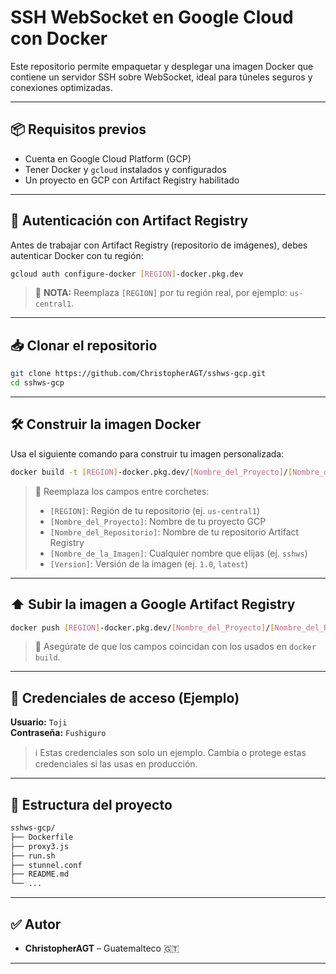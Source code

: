 # SSH WebSocket en Google Cloud con Docker

Este repositorio permite empaquetar y desplegar una imagen Docker que contiene un servidor SSH sobre WebSocket, ideal para túneles seguros y conexiones optimizadas.

---

## 📦 Requisitos previos

- Cuenta en Google Cloud Platform (GCP)
- Tener Docker y `gcloud` instalados y configurados
- Un proyecto en GCP con Artifact Registry habilitado

---

## 🔐 Autenticación con Artifact Registry

Antes de trabajar con Artifact Registry (repositorio de imágenes), debes autenticar Docker con tu región:

```bash
gcloud auth configure-docker [REGION]-docker.pkg.dev
```

> 📌 **NOTA:** Reemplaza `[REGION]` por tu región real, por ejemplo: `us-central1`.

---

## 📥 Clonar el repositorio

```bash
git clone https://github.com/ChristopherAGT/sshws-gcp.git
cd sshws-gcp
```

---

## 🛠️ Construir la imagen Docker

Usa el siguiente comando para construir tu imagen personalizada:

```bash
docker build -t [REGION]-docker.pkg.dev/[Nombre_del_Proyecto]/[Nombre_del_Repositorio]/[Nombre_de_la_Imagen]:[Version] .
```

> 📌 Reemplaza los campos entre corchetes:
> - `[REGION]`: Región de tu repositorio (ej. `us-central1`)
> - `[Nombre_del_Proyecto]`: Nombre de tu proyecto GCP
> - `[Nombre_del_Repositorio]`: Nombre de tu repositorio Artifact Registry
> - `[Nombre_de_la_Imagen]`: Cualquier nombre que elijas (ej. `sshws`)
> - `[Version]`: Versión de la imagen (ej. `1.0`, `latest`)

---

## ⬆️ Subir la imagen a Google Artifact Registry

```bash
docker push [REGION]-docker.pkg.dev/[Nombre_del_Proyecto]/[Nombre_del_Repositorio]/[Nombre_de_la_Imagen]:[Version]
```

> 📌 Asegúrate de que los campos coincidan con los usados en `docker build`.

---

## 🔑 Credenciales de acceso (Ejemplo)

**Usuario:** `Toji`  
**Contraseña:** `Fushiguro`

> ℹ️ Estas credenciales son solo un ejemplo. Cambia o protege estas credenciales si las usas en producción.

---

## 📄 Estructura del proyecto

```bash
sshws-gcp/
├── Dockerfile
├── proxy3.js
├── run.sh
├── stunnel.conf
├── README.md
└── ...
```

---

## ✅ Autor

- **ChristopherAGT** – Guatemalteco 🇬🇹

---
